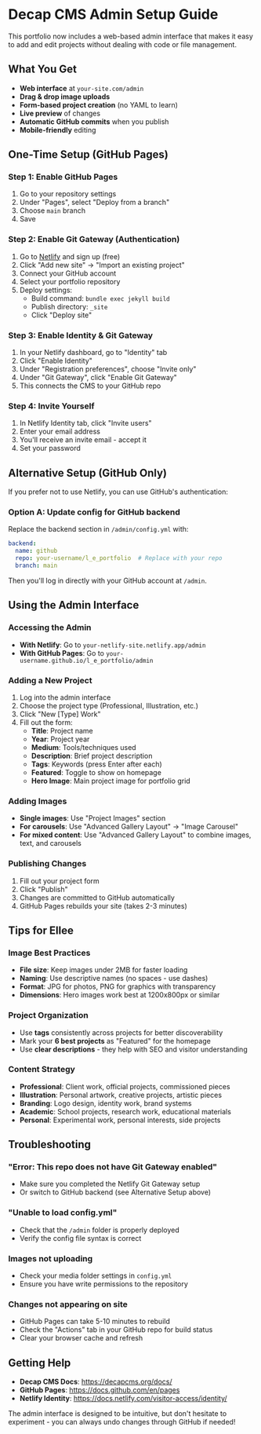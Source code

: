 # Decap CMS Admin Setup Guide

This portfolio now includes a web-based admin interface that makes it easy to add and edit projects without dealing with code or file management.

## What You Get

- **Web interface** at `your-site.com/admin`
- **Drag & drop image uploads** 
- **Form-based project creation** (no YAML to learn)
- **Live preview** of changes
- **Automatic GitHub commits** when you publish
- **Mobile-friendly** editing

## One-Time Setup (GitHub Pages)

### Step 1: Enable GitHub Pages
1. Go to your repository settings
2. Under "Pages", select "Deploy from a branch"
3. Choose `main` branch
4. Save

### Step 2: Enable Git Gateway (Authentication)
1. Go to [Netlify](https://netlify.com) and sign up (free)
2. Click "Add new site" → "Import an existing project"
3. Connect your GitHub account
4. Select your portfolio repository
5. Deploy settings:
   - Build command: `bundle exec jekyll build`
   - Publish directory: `_site`
   - Click "Deploy site"

### Step 3: Enable Identity & Git Gateway
1. In your Netlify dashboard, go to "Identity" tab
2. Click "Enable Identity"
3. Under "Registration preferences", choose "Invite only"
4. Under "Git Gateway", click "Enable Git Gateway"
5. This connects the CMS to your GitHub repo

### Step 4: Invite Yourself
1. In Netlify Identity tab, click "Invite users"
2. Enter your email address
3. You'll receive an invite email - accept it
4. Set your password

## Alternative Setup (GitHub Only)

If you prefer not to use Netlify, you can use GitHub's authentication:

### Option A: Update config for GitHub backend
Replace the backend section in `/admin/config.yml` with:

```yaml
backend:
  name: github
  repo: your-username/l_e_portfolio  # Replace with your repo
  branch: main
```

Then you'll log in directly with your GitHub account at `/admin`.

## Using the Admin Interface

### Accessing the Admin
- **With Netlify**: Go to `your-netlify-site.netlify.app/admin`
- **With GitHub Pages**: Go to `your-username.github.io/l_e_portfolio/admin`

### Adding a New Project
1. Log into the admin interface
2. Choose the project type (Professional, Illustration, etc.)
3. Click "New [Type] Work"
4. Fill out the form:
   - **Title**: Project name
   - **Year**: Project year
   - **Medium**: Tools/techniques used
   - **Description**: Brief project description
   - **Tags**: Keywords (press Enter after each)
   - **Featured**: Toggle to show on homepage
   - **Hero Image**: Main project image for portfolio grid

### Adding Images
- **Single images**: Use "Project Images" section
- **For carousels**: Use "Advanced Gallery Layout" → "Image Carousel"
- **For mixed content**: Use "Advanced Gallery Layout" to combine images, text, and carousels

### Publishing Changes
1. Fill out your project form
2. Click "Publish"
3. Changes are committed to GitHub automatically
4. GitHub Pages rebuilds your site (takes 2-3 minutes)

## Tips for Ellee

### Image Best Practices
- **File size**: Keep images under 2MB for faster loading
- **Naming**: Use descriptive names (no spaces - use dashes)
- **Format**: JPG for photos, PNG for graphics with transparency
- **Dimensions**: Hero images work best at 1200x800px or similar

### Project Organization
- Use **tags** consistently across projects for better discoverability
- Mark your **6 best projects** as "Featured" for the homepage
- Use **clear descriptions** - they help with SEO and visitor understanding

### Content Strategy
- **Professional**: Client work, official projects, commissioned pieces
- **Illustration**: Personal artwork, creative projects, artistic pieces  
- **Branding**: Logo design, identity work, brand systems
- **Academic**: School projects, research work, educational materials
- **Personal**: Experimental work, personal interests, side projects

## Troubleshooting

### "Error: This repo does not have Git Gateway enabled"
- Make sure you completed the Netlify Git Gateway setup
- Or switch to GitHub backend (see Alternative Setup above)

### "Unable to load config.yml"
- Check that the `/admin` folder is properly deployed
- Verify the config file syntax is correct

### Images not uploading
- Check your media folder settings in `config.yml`
- Ensure you have write permissions to the repository

### Changes not appearing on site
- GitHub Pages can take 5-10 minutes to rebuild
- Check the "Actions" tab in your GitHub repo for build status
- Clear your browser cache and refresh

## Getting Help

- **Decap CMS Docs**: https://decapcms.org/docs/
- **GitHub Pages**: https://docs.github.com/en/pages
- **Netlify Identity**: https://docs.netlify.com/visitor-access/identity/

The admin interface is designed to be intuitive, but don't hesitate to experiment - you can always undo changes through GitHub if needed!